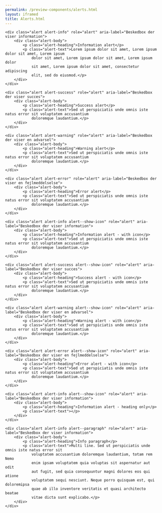 ```yaml
--- 
permalink: /preview-components/alerts.html
layout: iframed 
title: Alerts.html
---
```

<div class="container">

    <div class="alert alert-info" role="alert" aria-label="Beskedbox der viser information">
        <div class="alert-body">
            <p class="alert-heading">Information alert</p>
            <p class="alert-text">Lorem ipsum dolor sit amet, Lorem ipsum dolor sit amet, Lorem ipsum
                dolor sit amet, Lorem ipsum dolor sit amet, Lorem ipsum dolor
                sit amet, Lorem ipsum dolor sit amet, consectetur adipiscing
                elit, sed do eiusmod.</p>
        </div>
    </div>

    <div class="alert alert-success" role="alert" aria-label="Beskedbox der viser succes">
        <div class="alert-body">
            <p class="alert-heading">Success alert</p>
            <p class="alert-text">Sed ut perspiciatis unde omnis iste natus error sit voluptatem accusantium
                doloremque laudantium.</p>
        </div>
    </div>

    <div class="alert alert-warning" role="alert" aria-label="Beskedbox der viser en advarsel">
        <div class="alert-body">
            <p class="alert-heading">Warning alert</p>
            <p class="alert-text">Sed ut perspiciatis unde omnis iste natus error sit voluptatem accusantium
                doloremque laudantium.</p>
        </div>
    </div>

    <div class="alert alert-error" role="alert" aria-label="Beskedbox der viser en fejlmeddelselse">
        <div class="alert-body">
            <p class="alert-heading">Error alert</p>
            <p class="alert-text">Sed ut perspiciatis unde omnis iste natus error sit voluptatem accusantium
                doloremque laudantium.</p>
        </div>
    </div>

    <div class="alert alert-info alert--show-icon" role="alert" aria-label="Beskedbox der viser information">
        <div class="alert-body">
            <p class="alert-heading">Information alert - with icon</p>
            <p class="alert-text">Sed ut perspiciatis unde omnis iste natus error sit voluptatem accusantium
                doloremque laudantium.</p>
        </div>
    </div>

    <div class="alert alert-success alert--show-icon" role="alert" aria-label="Beskedbox der viser succes">
        <div class="alert-body">
            <p class="alert-heading">Success alert - with icon</p>
            <p class="alert-text">Sed ut perspiciatis unde omnis iste natus error sit voluptatem accusantium
                doloremque laudantium.</p>
        </div>
    </div>

    <div class="alert alert-warning alert--show-icon" role="alert" aria-label="Beskedbox der viser en advarsel">
        <div class="alert-body">
            <p class="alert-heading">Warning alert - with icon</p>
            <p class="alert-text">Sed ut perspiciatis unde omnis iste natus error sit voluptatem accusantium
                doloremque laudantium.</p>
        </div>
    </div>

    <div class="alert alert-error alert--show-icon" role="alert" aria-label="Beskedbox der viser en fejlmeddelselse">
        <div class="alert-body">
            <p class="alert-heading">Error alert - with icon</p>
            <p class="alert-text">Sed ut perspiciatis unde omnis iste natus error sit voluptatem accusantium
                doloremque laudantium.</p>
        </div>
    </div>

    <div class="alert alert-info alert--show-icon" role="alert" aria-label="Beskedbox der viser information">
        <div class="alert-body">
            <p class="alert-heading">Information alert - heading only</p>
            <p class="alert-text"></p>
        </div>
    </div>

    <div class="alert alert-info alert--paragraph" role="alert" aria-label="Beskedbox der viser information">
        <div class="alert-body">
            <p class="alert-heading">Info paragraph</p>
            <p class="alert-text">Multi line. Sed ut perspiciatis unde omnis iste natus error sit
                voluptatem accusantium doloremque laudantium, totam rem Nemo
                enim ipsam voluptatem quia voluptas sit aspernatur aut odit
                aut fugit, sed quia consequuntur magni dolores eos qui atione
                voluptatem sequi nesciunt. Neque porro quisquam est, qui doloremipsa
                quae ab illo inventore veritatis et quasi architecto beatae
                vitae dicta sunt explicabo.</p>
        </div>
    </div>

</div>